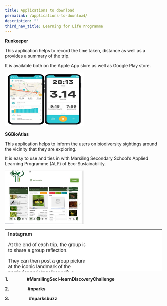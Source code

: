 ```yaml
---
title: Applications to download
permalink: /applications-to-download/
description: ""
third_nav_title: Learning for Life Programme
---
```

**Runkeeper**

This application helps to record the time taken, distance as well as a provides a summary of the trip.

It is available both on the Apple App store as well as Google Play store.

<style>  
img {  
  display: block;  
  margin-left: auto;  
  margin-right: auto;  
}  
</style>  
<body><img src="/images/RunKeeper-768x525.jpeg" alt="Runkeeper" style="width:50%;">  
  
</body>

**SGBioAtlas**

This application helps to inform the users on biodiversity sightings around the vicinity that they are exploring.

It is easy to use and ties in with Marsiling Secondary School’s Applied Learning Programme (ALP) of Eco-Sustainability.

<style>  
img {  
  display: block;  
  margin-left: auto;  
  margin-right: auto;  
}  
</style>  
<body><img src="/images/SGBioAtlas-e1604282933653-768x524.jpeg" alt="SGBioAtlas" style="width:50%;">  
  
</body>

<table style="box-sizing: inherit; border-collapse: collapse; border-spacing: 0px; max-width: 100%; color: rgb(34, 34, 34); font-family: &quot;Source Sans Pro&quot;, sans-serif; font-size: 16px; font-style: normal; font-variant-ligatures: normal; font-variant-caps: normal; font-weight: 400; letter-spacing: normal; orphans: 2; text-align: start; text-transform: none; white-space: normal; widows: 2; word-spacing: 0px; -webkit-text-stroke-width: 0px; background-color: rgb(255, 255, 255); text-decoration-thickness: initial; text-decoration-style: initial; text-decoration-color: initial; height: 134px; width: 945px;"><tbody style="box-sizing: inherit;"><tr style="box-sizing: inherit; background: rgb(255, 255, 255);"><td style="box-sizing: inherit; padding: 5px 10px; width: 467.229px;"><strong style="box-sizing: inherit; font-weight: bold;">Instagram</strong><p style="box-sizing: inherit; font-size: 1em;"></p><p style="box-sizing: inherit; font-size: 1em;">At the end of each trip, the group is to share a group reflection.</p><p style="box-sizing: inherit; font-size: 1em;">They can then post a group picture at the iconic landmark of the particular park together with a screenshot of their Runkeeper app.</p><p style="box-sizing: inherit; font-size: 1em;">What have you learnt about yourself after this expedition (Values, Challenges)</p><p style="box-sizing: inherit; font-size: 1em;">What have you learnt about this particular place (Nature, history, biodiversity)</p></td><td style="box-sizing: inherit; padding: 5px 10px; width: 459.771px;"></td></tr></tbody></table>

**1.**               **#MarsilingSecI-learnDiscoveryChallenge**

**2.**               **#nparks**

**3.**                **#nparksbuzz**